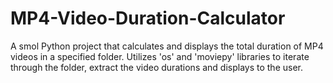 # MP4-Video-Duration-Calculator

A smol Python project that calculates and displays the total duration of MP4 videos in a specified folder.
Utilizes 'os' and 'moviepy' libraries to iterate through the folder, extract the video durations and displays to the user.


